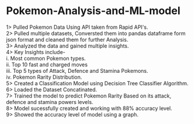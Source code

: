 # Pokemon-Analysis-and-ML-model

1>  Pulled Pokemon Data Using API taken from Rapid API's.<br>
2>  Pulled multiple datasets, Conversted them into pandas dataframe form json format and cleaned them for further Analysis.<br>
3>  Analyzed the data and gained multiple insights.<br>
4>  Key Insights include-<br>
      i. Most common Pokemon types.<br>
      ii. Top 10 fast and charged moves<br>
      iii. Top 5 types of Attack, Defence and Stamina Pokemons.<br>
      iv. Pokemon Rarity Distribution.<br>
5>  Created a Classification Model using Decision Tree Classifier Algorithm.<br>
6>  Loaded the Dataset Concatinated.<br>
7>  Trained the model to predict Pokemon Rarity Based on its attack, defence and stamina powers levels.<br>
8>  Model sucessfully created and working with 88% accuracy level.<br>
9>  Showed the accuracy level of model using a graph.<br>
